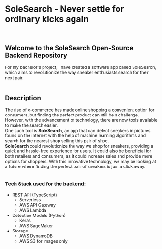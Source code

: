 # SoleSearch - Never settle for ordinary kicks again
<br>

## Welcome to the SoleSearch Open-Source Backend Repository

For my bachelor's project, I have created a software app called SoleSearch, which aims to revolutionize the way sneaker enthusiasts search for their next pair.
<br>
<br>

## Description
The rise of e-commerce has made online shopping a convenient option for consumers, but finding the perfect product can still be a challenge. \
However, with the advancement of technology, there are now tools available to make the search easier. \
One such tool is **SoleSearch**, an app that can detect sneakers in pictures found on the internet with the help of machine learning algorithms and search for the nearest shop selling this pair of shoe. \
**SoleSearch** could revolutionize the way we shop for sneakers, providing a quick and hassle-free experience for users. It could also be beneficial for both retailers and consumers, as it could increase sales and provide more options for shoppers. With this innovative technology, we may be looking at a future where finding the perfect pair of sneakers is just a click away.
<br>
<br>

### Tech Stack used for the backend:
- REST API (TypeScript)
    - Serverless
    - AWS API Gateway
    - AWS Lambda 
- Detection Models (Python)
    - Keras
    - AWS SageMaker
- Storage
    - AWS DynamoDB
    - AWS S3 for images only
